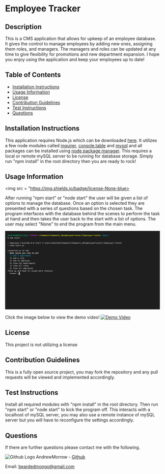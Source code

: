 # Employee Tracker

## Description

This is a CMS application that allows for upkeep of an employee database. It gives the control to manage employees by adding new ones, assigning them roles, and managers. The managers and roles can be updated at any time to give flexibility for promotions and new department expansion. I hope you enjoy using the application and keep your employees up to date!

## Table of Contents

-   [Installation Instructions](#installation-instructions)
-   [Usage Information](#usage-information)
-   [License](#license)
-   [Contribution Guidelines](#contribution-guidelines)
-   [Test Instructions](#test-instructions)
-   [Questions](#questions)

## Installation Instructions

This application requires Node.js which can be downloaded <a href="https://nodejs.org/en/" target="_blank">here</a>. It utilizes a few node modules called <a href="https://www.npmjs.com/package/inquirer" target="_blank">inquirer</a>, <a href="https://www.npmjs.com/package/console.table" target="_blank"> console.table</a> and <a href="https://www.npmjs.com/package/mysql" target="_blank"> mysql</a> and all packages can be installed using <a href="https://www.npmjs.com/" target="_blank">node package manager</a>. This requires a local or remote mySQL server to be running for database storage. Simply run "npm install" in the root directory then you are ready to rock!

## Usage Information

<img src = "https://img.shields.io/badge/license-None-blue>

After running "npm start" or "node start" the user will be given a list of options to manage the database. Once an option is selected they are presented with a series of questions based on the chosen task. The program interfaces with the database behind the scenes to perform the task at hand and then takes the user back to the start with a list of options. The user may select "None" to end the program from the main menu.

<img src = "assets/images/employeeTrackerScreenshot.png" alt= 'Screenshot of program'>

Click the image below to view the demo video!
[![Demo Video]()]()

## License

This project is not utilizing a license

## Contribution Guidelines

This is a fully open source project, you may fork the repository and any pull requests will be viewed and implemented accordingly.

## Test Instructions

Install all required modules with "npm install" in the root directory. Then run "npm start" or "node start" to kick the program off. This interacts with a localhost of mySQL server, you may also use a remote instance of mySQL server but you will have to reconfigure the settings accordingly.

## Questions

If there are further questions please contact me with the following.

<img src = "images/githubLogoCrop.png" alt= 'Github Logo' width="15px" height="15px"> AndrewMorrow - <a href="https://github.com/AndrewMorrow" target= "_blank">Github</a>

Email: beardedmongo@gmail.com
